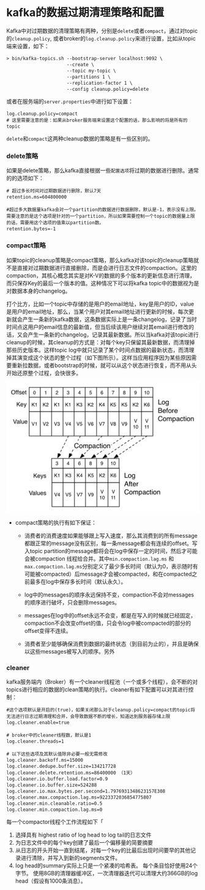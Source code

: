 # kafka的数据过期清理策略和配置

Kafka中对过期数据的清理策略有两种，分别是`delete`或者`compact`，通过对topic的`cleanup.policy`, 或者broker的`log.cleanup.policy`来进行设置，比如从topic端来设置，如下：

```shell
> bin/kafka-topics.sh --bootstrap-server localhost:9092 \
                      --create \
                      --topic my-topic \
                      --partitions 1 \
                      --replication-factor 1 \
                      --config cleanup.policy=delete
```

或者在服务端的`server.properties`中进行如下设置：

```properties
log.cleanup.policy=compact
# 这里需要注意的是：如果从broker服务端来设置这个配置的话，那么影响的将是所有的topic
```

`delete`和`compact`这两种cleanup数据的策略是有一些区别的。

### delete策略

如果是delete策略，那么kafka直接根据一些`配置选项`将过期的数据进行删除。通常的的选项如下：

```properties
# 超过多长时间对过期数据进行删除，默认7天
retention.ms=604800000

#超过多大数据量kafka会对一个partition的数据进行数据删除，默认是-1，表示没有上限。需要注意的是这个选项是针对的一个partition，所以如果需要控制一个topic的数据量上限的话，需要用这个选项的值乘以partition数。
retention.bytes=-1 
```



### compact策略

如果topic的cleanup策略是compact策略，那么kafka对该topic的cleanup策略就不是直接对过期数据进行直接删除，而是会进行日志文件的compaction。这里的compaction，其核心概念其实是对K-V的数据的多个版本的更新信息进行清理，而只保存Key的最后一个版本的值。这种情况下可以将kafka topic中的数据视为是对数据本身的changelog。

打个比方，比如一个topic中存储的是用户的email地址，key是用户的ID，value是用户的email地址，那么，当某个用户对其email地址进行更新的时候，每次更新就会产生一条新的kafka数据，这条数据实际上是一条changelog，记录了当时时间点这用户的email信息的最新值，但当后续该用户继续对其email进行修改的话，又会产生一条新的changelog，记录其最新数据。所以当kafka对该topic进行cleanup的时候，其cleanup的方式是：对每个key只保留其最新数据，而清理掉那些历史版本。这样topic log中就只记录了某个时间点数据的最新状态，而清理掉其演变成这个状态的整个过程（如下图所示）。这样当应用程序因为某些原因需要重新拉数据，或者bootstrap的时候，就可以从这个状态进行恢复，而不用从头开始还原整个过程，会快很多。

![kafka topic compaction](images/kafka_log_compaction.png)

* compact策略的执行有如下保证：

  * 消费者的消费速度如果能够跟上写入速度，那么其消费到的所有message都跟正常的message没有区别，每一条message都会有连续的offset。写入topic partition的message都将会在log中保存一定的时间，然后才可能会被compaction 线程给合并。其中``min.compaction.lag.ms`` 和`max.compaction.lag.ms`分别定义了最少多长时间（默认为0，表示随时有可能被compacted）后message才会被compacted，和在compacted之前最多在log中保存多长时间（默认永久）。
  * log中的messages的顺序永远保持不变，compaction不会对messages的顺序进行破坏，只会删除messages。
  * messages在log中的offset永远不会变，都是在写入的时候就已经固定，compaction不会改变offset的值，只会令log中被compacted的部分的offset变得不连续。

  * 消费者至少能够确保消费到数据的最终状态（到目前为止的），并且是确保以这些messages被写入的顺序。另外

### cleaner

kafka服务端内（Broker）有一个cleaner线程池（一个或多个线程），会不断的对topics进行相应的数据的clean策略的执行。cleaner有如下配置可以对其进行控制：

```properties
#这个选项默认是开启的(true)，如果关闭那么对于cleanup.policy=compact的topic将无法进行日志过期清理和合并，会导致数据不断的增长，知道达到服务器存储上限
log.cleaner.enable=true  

# broker中的cleaner线程数，默认是1
log.cleaner.threads=1

# 以下这些选项及其默认值除非必要一般无需修改
log.cleaner.backoff.ms=15000
log.cleaner.dedupe.buffer.size=134217728
log.cleaner.delete.retention.ms=86400000 （1天）
log.cleaner.io.buffer.load.factor=0.9
log.cleaner.io.buffer.size=524288
log.cleaner.io.max.bytes.per.second=1.7976931348623157E308
log.cleaner.max.compaction.lag.ms=9223372036854775807
log.cleaner.min.cleanable.ratio=0.5
log.cleaner.min.compaction.lag.ms=0
```

每一个compactor线程个工作流程如下「

1. 选择具有 highest ratio of log head to log tail的日志文件
2. 为日志文件中的每个key创建了最后一个偏移量的简要摘要
3. 从日志的开头开始一直到结尾，对每一个key的比最后出现时间要早的其他记录进行清除，并写入到新的segments文件。
4. log head的summary实际上只是一个紧凑的哈希表。 每个条目恰好使用24个字节。 使用8GB的清理器缓冲区，一次清理器迭代可以清理大约366GB的log head（假设有1000条消息）。



